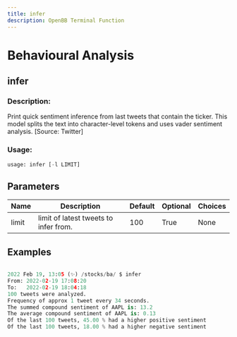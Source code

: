 ```yaml
---
title: infer
description: OpenBB Terminal Function
---
```


# Behavioural Analysis

## infer

### Description: 

Print quick sentiment inference from last tweets that contain the ticker. This model splits the text into character-level tokens and uses vader sentiment analysis. [Source: Twitter]

### Usage: 
```python
usage: infer [-l LIMIT]
```

## Parameters

| Name | Description | Default | Optional | Choices |
| ---- | ----------- | ------- | -------- | ------- |
| limit | limit of latest tweets to infer from. | 100 | True | None |


## Examples

```python

2022 Feb 19, 13:05 (✨) /stocks/ba/ $ infer
From: 2022-02-19 17:08:20
To:   2022-02-19 18:04:18
100 tweets were analyzed.
Frequency of approx 1 tweet every 34 seconds.
The summed compound sentiment of AAPL is: 13.2
The average compound sentiment of AAPL is: 0.13
Of the last 100 tweets, 45.00 % had a higher positive sentiment
Of the last 100 tweets, 18.00 % had a higher negative sentiment

```

